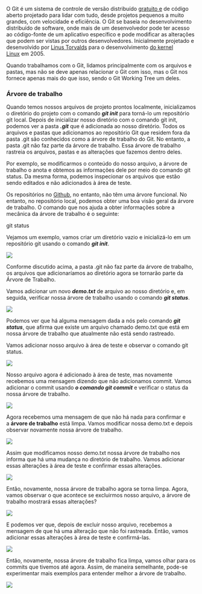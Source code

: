 O Git é um sistema de controle de versão distribuído [gratuito e](http://www.git-scm.com/about/free-and-open-source) de código aberto projetado para lidar com tudo, desde projetos pequenos a muito grandes, com velocidade e eficiência. O Git se baseia no desenvolvimento distribuído de software, onde mais de um desenvolvedor pode ter acesso ao código-fonte de um aplicativo específico e pode modificar as alterações que podem ser vistas por outros desenvolvedores. Inicialmente projetado e desenvolvido por [Linus Torvalds](https://en.wikipedia.org/wiki/Linus_Torvalds) para o desenvolvimento [do kernel Linux](https://www.kernel.org/) em 2005.

Quando trabalhamos com o Git, lidamos principalmente com os arquivos e pastas, mas não se deve apenas relacionar o Git com isso, mas o Git nos fornece apenas mais do que isso, sendo o Git Working Tree um deles.

### **Árvore de trabalho**

Quando temos nossos arquivos de projeto prontos localmente, inicializamos o diretório do projeto com o comando **_git init_** para torná-lo um repositório git local. Depois de inicializar nosso diretório com o comando git init, podemos ver a pasta **_.git_** que é adicionada ao nosso diretório. Todos os arquivos e pastas que adicionamos ao repositório Git que residem fora da pasta .git são conhecidos como a árvore de trabalho do Git. No entanto, a pasta .git não faz parte da árvore de trabalho. Essa árvore de trabalho rastreia os arquivos, pastas e as alterações que fazemos dentro deles.

Por exemplo, se modificarmos o conteúdo do nosso arquivo, a árvore de trabalho o anota e obtemos as informações dele por meio do comando git status. Da mesma forma, podemos inspecionar os arquivos que estão sendo editados e não adicionados à área de teste.

Os repositórios no [Github](https://www.geeksforgeeks.org/ultimate-guide-git-github/), no entanto, não têm uma árvore funcional. No entanto, no repositório local, podemos obter uma boa visão geral da árvore de trabalho. O comando que nos ajuda a obter informações sobre a mecânica da árvore de trabalho é o seguinte:

git status

Vejamos um exemplo, vamos criar um diretório vazio e inicializá-lo em um repositório git usando o comando **_git init_**.

![](https://media.geeksforgeeks.org/wp-content/uploads/20220131152813/gfg1.png)

Conforme discutido acima, a pasta .git não faz parte da árvore de trabalho, os arquivos que adicionaríamos ao diretório agora se tornarão parte da Árvore de Trabalho.

Vamos adicionar um novo **_demo.txt_** de arquivo ao nosso diretório e, em seguida, verificar nossa árvore de trabalho usando o comando **_git status_**.

![](https://media.geeksforgeeks.org/wp-content/uploads/20220131153534/gfg2.png)

Podemos ver que há alguma mensagem dada a nós pelo comando **_git status_**, que afirma que existe um arquivo chamado demo.txt que está em nossa árvore de trabalho que atualmente não está sendo rastreado.

Vamos adicionar nosso arquivo à área de teste e observar o comando git status.

![](https://media.geeksforgeeks.org/wp-content/uploads/20220131155005/gfg3.png)

Nosso arquivo agora é adicionado à área de teste, mas novamente recebemos uma mensagem dizendo que não adicionamos commit. Vamos adicionar o commit usando **_o comando git commit_** e verificar o status da nossa árvore de trabalho.

![](https://media.geeksforgeeks.org/wp-content/uploads/20220131155309/gfg4.png)

Agora recebemos uma mensagem de que não há nada para confirmar e a **árvore de trabalho** está limpa. Vamos modificar nossa demo.txt e depois observar novamente nossa árvore de trabalho.

![](https://media.geeksforgeeks.org/wp-content/uploads/20220131155813/gfg5.png)

Assim que modificamos nosso demo.txt nossa árvore de trabalho nos informa que há uma mudança no diretório de trabalho. Vamos adicionar essas alterações à área de teste e confirmar essas alterações.

![](https://media.geeksforgeeks.org/wp-content/uploads/20220131160148/gfg6.png)

Então, novamente, nossa árvore de trabalho agora se torna limpa. Agora, vamos observar o que acontece se excluirmos nosso arquivo, a árvore de trabalho mostrará essas alterações?

![](https://media.geeksforgeeks.org/wp-content/uploads/20220131160330/gfg7.png)

E podemos ver que, depois de excluir nosso arquivo, recebemos a mensagem de que há uma alteração que não foi rastreada. Então, vamos adicionar essas alterações à área de teste e confirmá-las.

![](https://media.geeksforgeeks.org/wp-content/uploads/20220131160613/gfg8.png)

Então, novamente, nossa árvore de trabalho fica limpa, vamos olhar para os commits que tivemos até agora. Assim, de maneira semelhante, pode-se experimentar mais exemplos para entender melhor a árvore de trabalho.

![](https://media.geeksforgeeks.org/wp-content/uploads/20220131160839/gfg9.png)



